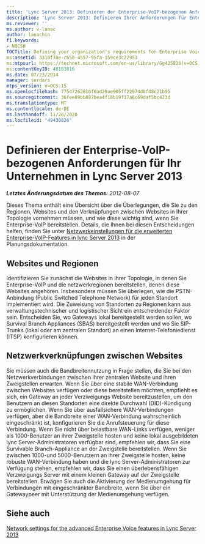 ```yaml
---
title: 'Lync Server 2013: Definieren der Enterprise-VoIP-bezogenen Anforderungen für Ihr Unternehmen'
description: 'Lync Server 2013: Definieren Ihrer Anforderungen für Enterprise-VoIP'
ms.reviewer: ''
ms.author: v-lanac
author: lanachin
f1.keywords:
- NOCSH
TOCTitle: Defining your organization's requirements for Enterprise Voice
ms:assetid: 3310f78e-c658-4557-95fa-159ce3c22953
ms:mtpsurl: https://technet.microsoft.com/en-us/library/Gg425826(v=OCS.15)
ms:contentKeyID: 48183816
ms.date: 07/23/2014
manager: serdars
mtps_version: v=OCS.15
ms.openlocfilehash: 77547262816f0ad29ae905ff22974d8f48c21b95
ms.sourcegitcommit: 36fee89bb887bea4f18b19f17a8c69daf5bc423d
ms.translationtype: MT
ms.contentlocale: de-DE
ms.lasthandoff: 11/26/2020
ms.locfileid: "49430826"
---
```

# <a name="defining-your-requirements-for-enterprise-voice-in-lync-server-2013"></a>Definieren der Enterprise-VoIP-bezogenen Anforderungen für Ihr Unternehmen in Lync Server 2013

<div data-xmlns="http://www.w3.org/1999/xhtml">

<div class="topic" data-xmlns="http://www.w3.org/1999/xhtml" data-msxsl="urn:schemas-microsoft-com:xslt" data-cs="https://msdn.microsoft.com/">

<div data-asp="https://msdn2.microsoft.com/asp">



</div>

<div id="mainSection">

<div id="mainBody">

<span> </span>

_**Letztes Änderungsdatum des Themas:** 2012-08-07_

Dieses Thema enthält eine Übersicht über die Überlegungen, die Sie zu den Regionen, Websites und den Verknüpfungen zwischen Websites in Ihrer Topologie vornehmen müssen, und wie diese wichtig sind, wenn Sie Enterprise-VoIP bereitstellen. Details, die Ihnen bei diesen Entscheidungen helfen, finden Sie unter [Netzwerkeinstellungen für die erweiterten Enterprise-VoIP-Features in lync Server 2013](lync-server-2013-network-settings-for-the-advanced-enterprise-voice-features.md) in der Planungsdokumentation.

<div>

## <a name="sites-and-regions"></a>Websites und Regionen

Identifizieren Sie zunächst die Websites in Ihrer Topologie, in denen Sie Enterprise-VoIP und die netzwerkregionen bereitstellen, denen diese Websites angehören. Insbesondere müssen Sie überlegen, wie die PSTN-Anbindung (Public Switched Telephone Network) für jeden Standort implementiert wird. Die Zuweisung von Standorten zu Regionen kann aus verwaltungstechnischer und logistischer Sicht ein entscheidender Faktor sein. Entscheiden Sie, wo Gateways lokal bereitgestellt werden sollen, wo Survival Branch Appliances (SBAS) bereitgestellt werden und wo Sie SIP-Trunks (lokal oder am zentralen Standort) an einen Internet-Telefoniedienst (ITSP) konfigurieren können.

</div>

<div>

## <a name="network-links-between-sites"></a>Netzwerkverknüpfungen zwischen Websites

Sie müssen auch die Bandbreitennutzung in Frage stellen, die Sie bei den Netzwerkverbindungen zwischen ihrer zentralen Website und ihren Zweigstellen erwarten. Wenn Sie über eine stabile WAN-Verbindung zwischen Websites verfügen oder diese bereitstellen möchten, empfiehlt es sich, ein Gateway an jeder Verzweigungs Website bereitzustellen, um den Benutzern an diesen Standorten eine direkte Durchwahl (DID)-Kündigung zu ermöglichen. Wenn Sie über ausfallsichere WAN-Verbindungen verfügen, aber die Bandbreite einer WAN-Verbindung wahrscheinlich eingeschränkt ist, konfigurieren Sie die Anrufsteuerung für diese Verbindung. Wenn Sie nicht über belastbare WAN-Links verfügen, weniger als 1000-Benutzer an ihrer Zweigstelle hosten und keine lokal ausgebildeten lync Server-Administratoren verfügbar sind, empfehlen wir, dass Sie eine Survivable Branch-Appliance an der Zweigstelle bereitstellen. Wenn Sie zwischen 1000-und 5000-Benutzern an ihrer Zweigstelle hosten, keine robuste WAN-Verbindung haben und die lync Server-Administratoren zur Verfügung stehen, empfehlen wir, dass Sie einen überlebensfähigen Verzweigungs Server mit einem kleinen Gateway auf der Zweigstelle bereitstellen. Erwägen Sie auch die Aktivierung der Medienumgehung für Verbindungen mit eingeschränkter Bandbreite, wenn Sie über ein Gatewaypeer mit Unterstützung der Medienumgehung verfügen.

</div>

<div>

## <a name="see-also"></a>Siehe auch


[Network settings for the advanced Enterprise Voice features in Lync Server 2013](lync-server-2013-network-settings-for-the-advanced-enterprise-voice-features.md)  
  

</div>

</div>

<span> </span>

</div>

</div>

</div>

